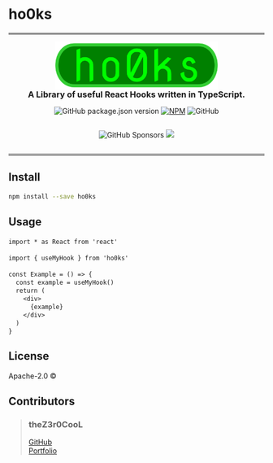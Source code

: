 # ho0ks

<hr style='border-top: 3px solid #bbb;'/>
<div style='display: flex; flex-direction: column; place-content: center; place-items: center; text-align: center;'>

<img src='./assets/ho0ks-animated.svg' alt='Z3r0/' width='100%' height='auto' style='max-width: 20rem'/>
<h3 style='margin: 0; text-align: center'>A Library of useful React Hooks written in TypeScript.</h3>

[//]: # ([![JavaScript Style Guide]&#40;https://img.shields.io/badge/code_style-standard-brightgreen.svg&#41;]&#40;https://standardjs.com&#41;)
![GitHub package.json version](https://img.shields.io/github/package-json/v/theZ3r0CooL/ho0ks)
[![NPM](https://img.shields.io/npm/v/ho0ks.svg)](https://www.npmjs.com/package/ho0ks)
![GitHub](https://img.shields.io/github/license/theZ3r0CooL/ho0ks)

![GitHub Sponsors](https://img.shields.io/github/sponsors/theZ3r0CooL?logo=GitHub)
[![](https://img.shields.io/static/v1?label=Sponsor&message=%E2%9D%A4&logo=GitHub&color=%23fe8e86)](https://github.com/sponsors/theZ3r0CooL)
</div>
<hr style='border-top: 3px solid #bbb;'/>

## Install

```bash
npm install --save ho0ks
```

## Usage

```tsx
import * as React from 'react'

import { useMyHook } from 'ho0ks'

const Example = () => {
  const example = useMyHook()
  return (
    <div>
      {example}
    </div>
  )
}
```

## License

Apache-2.0 © 

## Contributors
>### theZ3r0CooL
>[GitHub](https://github.com/theZ3r0CooL)</br>
>[Portfolio](https://theZ3r0CooL.github.io)
